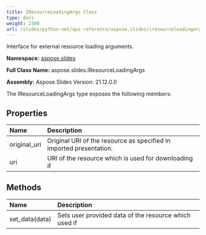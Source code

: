 ```yaml
---
title: IResourceLoadingArgs Class
type: docs
weight: 2300
url: /slides/python-net/api-reference/aspose.slides/iresourceloadingargs/
---
```


Interface for external resource loading arguments.

**Namespace:** [aspose.slides](/slides/python-net/api-reference/aspose.slides/)

**Full Class Name:** aspose.slides.IResourceLoadingArgs

**Assembly:**  Aspose.Slides Version: 21.12.0.0

The IResourceLoadingArgs type exposes the following members:
## **Properties**
|**Name**|**Description**|
| :- | :- |
|original_uri|Original URI of the resource as specified in imported presentation.|
|uri|URI of the resource which is used for downloading if|
## **Methods**
|**Name**|**Description**|
| :- | :- |
|set_data(data)|Sets user provided data of the resource which used if|
